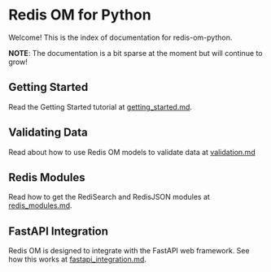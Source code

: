 # Redis OM for Python

Welcome! This is the index of documentation for redis-om-python.

**NOTE**: The documentation is a bit sparse at the moment but will continue to grow!

## Getting Started

Read the Getting Started tutorial at [getting_started.md](getting_started.md).

## Validating Data

Read about how to use Redis OM models to validate data at [validation.md](validation.md)

## Redis Modules

Read how to get the RediSearch and RedisJSON modules at [redis_modules.md](redis_modules.md).

## FastAPI Integration

Redis OM is designed to integrate with the FastAPI web framework. See how this works at [fastapi_integration.md](fastapi_integration.md).
